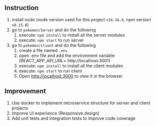 ## Instruction

1. install node (node version used for this project `v16.16.0`, npm version `v8.15.0`) 
2. go to `pokemon/Server` and do the following
    1. execute: `npm install` to install all the server modules
    2. execute: `npm start` to run server
3. go to `pokemon/client` and do the following
    1. create a file named `.env`
    2. open .env file and add the environment variable (REACT_APP_API_URL= http://localhost:3001)
    3. execute: `npm install` to install all the client modules
    4. execute: `npm start` to run client
    5. Open [http://localhost:3000](http://localhost:3000) to view it in the browser

## Improvement

1. Use docker to implement microservice structure for server and client projects
2. Improve UI experience (Responsive design)
3. Add unit tests and integration tests to improve code coverage